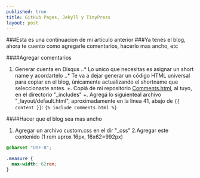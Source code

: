 ```yaml
---
published: true
title: GitHub Pages, Jekyll y TinyPress
layout: post
---
```

###Esta es una continuacion de mi articulo anterior
###Ya tenés el blog, ahora te cuento como agregarle comentarios, hacerlo mas ancho, etc

####Agregar comentarios
1. Generar cuenta en Disqus
..* Lo unico que necesitas es asignar un short name y acordartelo
..* Te va a dejar generar un código HTML universal para copiar en el blog, únicamente actualizando el shortname que seleccionaste antes.
+. Copiá de mi repositorio [Comments.html][1], al tuyo, en el directorio "_includes"
+. Agregá lo siguienteal archivo "_layout/default.html", aproximadamente en la linea 41, abajo de `{{ content }}`:
`{% include comments.html %}`

####Hacer que el blog sea mas ancho
1. Agregar un archivo custom.css en el dir "_css"
2.Agregar este contenido (1 rem aprox 16px, 16x62=992px)

```css 
@charset "UTF-8";

.measure {
  max-width: 62rem;
}
```

[1]: https://raw.githubusercontent.com/emmanuel-galindo/emmanuel-galindo.github.io/master/_includes/comments.html